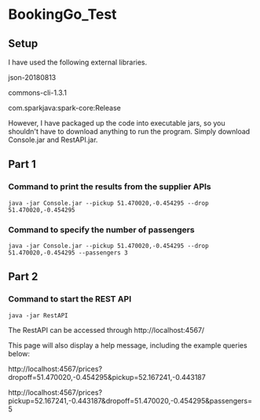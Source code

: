 # BookingGo_Test

## Setup

I have used the following external libraries.

json-20180813

commons-cli-1.3.1

com.sparkjava:spark-core:Release

However, I have packaged up the code into executable jars, so you shouldn't have to download anything to run the program. Simply download Console.jar and RestAPI.jar.

## Part 1

### Command to print the results from the supplier APIs
`java -jar Console.jar --pickup 51.470020,-0.454295 --drop 51.470020,-0.454295`

### Command to specify the number of passengers
`java -jar Console.jar --pickup 51.470020,-0.454295 --drop 51.470020,-0.454295 --passengers 3`

## Part 2
### Command to start the REST API
`java -jar RestAPI`

The RestAPI can be accessed through http://localhost:4567/

This page will also display a help message, including the example queries below:

http://localhost:4567/prices?dropoff=51.470020,-0.454295&pickup=52.167241,-0.443187

http://localhost:4567/prices?pickup=52.167241,-0.443187&dropoff=51.470020,-0.454295&passengers=5
